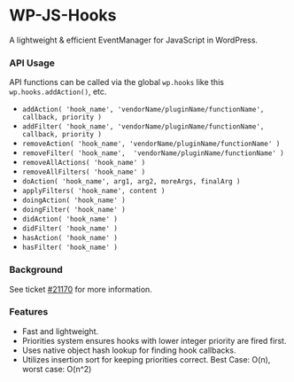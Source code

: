 # WP-JS-Hooks

A lightweight & efficient EventManager for JavaScript in WordPress.


### API Usage
API functions can be called via the global `wp.hooks` like this `wp.hooks.addAction()`, etc.

* `addAction( 'hook_name', 'vendorName/pluginName/functionName', callback, priority )`
* `addFilter( 'hook_name', 'vendorName/pluginName/functionName', callback, priority )`
* `removeAction( 'hook_name', 'vendorName/pluginName/functionName' )`
* `removeFilter( 'hook_name',  'vendorName/pluginName/functionName' )`
* `removeAllActions( 'hook_name' )`
* `removeAllFilters( 'hook_name' )`
* `doAction( 'hook_name', arg1, arg2, moreArgs, finalArg )`
* `applyFilters( 'hook_name', content )`
* `doingAction( 'hook_name' )`
* `doingFilter( 'hook_name' )`
* `didAction( 'hook_name' )`
* `didFilter( 'hook_name' )`
* `hasAction( 'hook_name' )`
* `hasFilter( 'hook_name' )`


### Background
See ticket [#21170](http://core.trac.wordpress.org/ticket/21170) for more information.


### Features

* Fast and lightweight.
* Priorities system ensures hooks with lower integer priority are fired first.
* Uses native object hash lookup for finding hook callbacks.
* Utilizes insertion sort for keeping priorities correct. Best Case: O(n), worst case: O(n^2)
